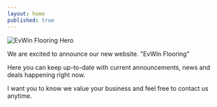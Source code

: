 ```yaml
---
layout: home
published: true
---
```

![EvWin Flooring Hero]({{site.baseurl}}/assets/header003.jpg)

We are excited to announce our new website. "EvWin Flooring"

Here you can keep up-to-date with current announcements, news and deals happening right now.

I want you to know we value your business and feel free to contact us anytime.
